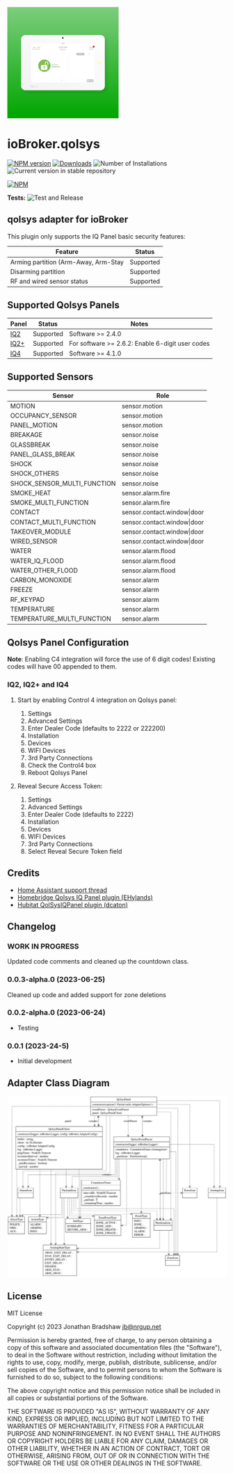 ![Logo](admin/qolsys.png)

# ioBroker.qolsys

[![NPM version](https://img.shields.io/npm/v/iobroker.qolsys.svg)](https://www.npmjs.com/package/iobroker.qolsys)
[![Downloads](https://img.shields.io/npm/dm/iobroker.qolsys.svg)](https://www.npmjs.com/package/iobroker.qolsys)
![Number of Installations](https://iobroker.live/badges/qolsys-installed.svg)
![Current version in stable repository](https://iobroker.live/badges/qolsys-stable.svg)

[![NPM](https://nodei.co/npm/iobroker.qolsys.png?downloads=true)](https://nodei.co/npm/iobroker.qolsys/)

**Tests:** ![Test and Release](https://github.com/bradsjm/ioBroker.qolsys/workflows/Test%20and%20Release/badge.svg)

## qolsys adapter for ioBroker

This plugin only supports the IQ Panel basic security features:

| Feature                              | Status    |
|--------------------------------------|-----------|
| Arming partition (Arm-Away, Arm-Stay | Supported |
| Disarming partition                  | Supported |
| RF and wired sensor status           | Supported |

## Supported Qolsys Panels

| Panel                                       | Status    | Notes                                            |
|---------------------------------------------|-----------|--------------------------------------------------|
| [IQ2](https://qolsys.com/iq-panel-2/)       | Supported | Software >= 2.4.0                                |
| [IQ2+](https://qolsys.com/iq-panel-2-plus/) | Supported | For software >= 2.6.2: Enable 6-digit user codes |
| [IQ4](https://qolsys.com/iq-panel-4/)       | Supported | Software >= 4.1.0                                |

## Supported Sensors

| Sensor                      | Role                        |
|-----------------------------|-----------------------------|
| MOTION                      | sensor.motion               |
| OCCUPANCY_SENSOR            | sensor.motion               |
| PANEL_MOTION                | sensor.motion               |
| BREAKAGE                    | sensor.noise                |
| GLASSBREAK                  | sensor.noise                |
| PANEL_GLASS_BREAK           | sensor.noise                |
| SHOCK                       | sensor.noise                |
| SHOCK_OTHERS                | sensor.noise                |
| SHOCK_SENSOR_MULTI_FUNCTION | sensor.noise                |
| SMOKE_HEAT                  | sensor.alarm.fire           |
| SMOKE_MULTI_FUNCTION        | sensor.alarm.fire           |
| CONTACT                     | sensor.contact.window\|door |
| CONTACT_MULTI_FUNCTION      | sensor.contact.window\|door |
| TAKEOVER_MODULE             | sensor.contact.window\|door |
| WIRED_SENSOR                | sensor.contact.window\|door |
| WATER                       | sensor.alarm.flood          |
| WATER_IQ_FLOOD              | sensor.alarm.flood          |
| WATER_OTHER_FLOOD           | sensor.alarm.flood          |
| CARBON_MONOXIDE             | sensor.alarm                |
| FREEZE                      | sensor.alarm                |
| RF_KEYPAD                   | sensor.alarm                |
| TEMPERATURE                 | sensor.alarm                |
| TEMPERATURE_MULTI_FUNCTION  | sensor.alarm                |

## Qolsys Panel Configuration

**Note**: Enabling C4 integration will force the use of 6 digit codes!
Existing codes will have 00 appended to them.

### IQ2, IQ2+ and IQ4

1. Start by enabling Control 4 integration on Qolsys panel:
    1. Settings
    2. Advanced Settings
    3. Enter Dealer Code (defaults to 2222 or 222200)
    4. Installation
    5. Devices
    6. WIFI Devices
    7. 3rd Party Connections
    8. Check the Control4 box
    9. Reboot Qolsys Panel

2. Reveal Secure Access Token:
    1. Settings
    2. Advanced Settings
    3. Enter Dealer Code (defaults to 2222)
    4. Installation
    5. Devices
    6. WIFI Devices
    7. 3rd Party Connections
    8. Select Reveal Secure Token field

## Credits

- [Home Assistant support thread](https://community.home-assistant.io/t/qolsys-iq-panel-2-and-3rd-party-integration/231405)
- [Homebridge Qolsys IQ Panel plugin (EHylands)](https://github.com/EHylands/homebridge-qolsys)
- [Hubitat QolSysIQPanel plugin (dcaton)](https://github.com/dcaton/Hubitat/tree/main/QolSysIQPanel)

## Changelog

<!--
    Placeholder for the next version (at the beginning of the line):
    ### **WORK IN PROGRESS**
-->

### WORK IN PROGRESS

Updated code comments and cleaned up the countdown class.

### 0.0.3-alpha.0 (2023-06-25)

Cleaned up code and added support for zone deletions

### 0.0.2-alpha.0 (2023-06-24)

* Testing

### 0.0.1 (2023-24-5)

* Initial development

## Adapter Class Diagram

![](./docs/diagram.svg "Class Diagram")

## License

MIT License

Copyright (c) 2023 Jonathan Bradshaw <jb@nrgup.net>

Permission is hereby granted, free of charge, to any person obtaining a copy
of this software and associated documentation files (the "Software"), to deal
in the Software without restriction, including without limitation the rights
to use, copy, modify, merge, publish, distribute, sublicense, and/or sell
copies of the Software, and to permit persons to whom the Software is
furnished to do so, subject to the following conditions:

The above copyright notice and this permission notice shall be included in all
copies or substantial portions of the Software.

THE SOFTWARE IS PROVIDED "AS IS", WITHOUT WARRANTY OF ANY KIND, EXPRESS OR
IMPLIED, INCLUDING BUT NOT LIMITED TO THE WARRANTIES OF MERCHANTABILITY,
FITNESS FOR A PARTICULAR PURPOSE AND NONINFRINGEMENT. IN NO EVENT SHALL THE
AUTHORS OR COPYRIGHT HOLDERS BE LIABLE FOR ANY CLAIM, DAMAGES OR OTHER
LIABILITY, WHETHER IN AN ACTION OF CONTRACT, TORT OR OTHERWISE, ARISING FROM,
OUT OF OR IN CONNECTION WITH THE SOFTWARE OR THE USE OR OTHER DEALINGS IN THE
SOFTWARE.
